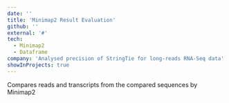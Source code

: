 ```yaml
---
date: ''
title: 'Minimap2 Result Evaluation'
github: ''
external: '#'
tech:
  - Minimap2
  - Dataframe
company: 'Analysed precision of StringTie for long-reads RNA-Seq data'
showInProjects: true
---
```


Compares reads and transcripts from the compared sequences by Minimap2
